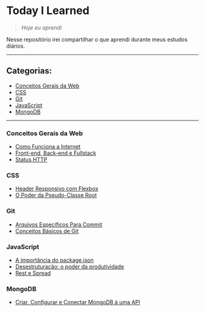 # Today I Learned
> _Hoje eu aprendi_ <br>

Nesse repositório irei compartilhar o que aprendi durante meus estudos diários.

---

## Categorias:
* [Conceitos Gerais da Web](#conceitos-gerais-da-web)
* [CSS](#css)
* [Git](#git)
* [JavaScript](#javascript)
* [MongoDB](#mongodb)

---
### Conceitos Gerais da Web
* [Como Funciona a Internet](conceitos_web/a_internet.md)
* [Front-end, Back-end e Fullstack](conceitos_web/front_back_fullstack.md)
* [Status HTTP](conceitos_web/status_http.md)

### CSS
* [Header Responsivo com Flexbox](css/flexbox_header-responsivo.md)
* [O Poder da Pseudo-Classe Root](css/poder_pseudo-classe_root.md)

### Git
* [Arquivos Específicos Para Commit](git/adicionar_arquivos_especificos_commit.md)
* [Conceitos Básicos de Git](git/conceitos_basicos_git.md)

### JavaScript
* [A importância do package.json](js/importancia_package.json.md)
* [Desestruturação: o poder da produtividade](js/desestruturacao_produtividade.md)
* [Rest e Spread](js/rest_spread.md)

### MongoDB
* [Criar, Configurar e Conectar MongoDB à uma API](mongodb/criar_configurar_mongodb.md)
